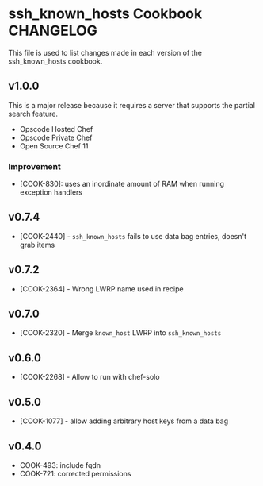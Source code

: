 ssh_known_hosts Cookbook CHANGELOG
==================================
This file is used to list changes made in each version of the ssh_known_hosts cookbook.


v1.0.0
------
This is a major release because it requires a server that supports the partial search feature.

- Opscode Hosted Chef
- Opscode Private Chef
- Open Source Chef 11

### Improvement

- [COOK-830]: uses an inordinate amount of RAM when running exception handlers

v0.7.4
------
- [COOK-2440] - `ssh_known_hosts` fails to use data bag entries, doesn't grab items

v0.7.2
------
- [COOK-2364] - Wrong LWRP name used in recipe

v0.7.0
------
- [COOK-2320] - Merge `known_host` LWRP into `ssh_known_hosts`

v0.6.0
------
- [COOK-2268] - Allow to run with chef-solo

v0.5.0
------
- [COOK-1077] - allow adding arbitrary host keys from a data bag

v0.4.0
------
- COOK-493: include fqdn
- COOK-721: corrected permissions

